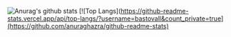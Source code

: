 ![Anurag's github stats](https://github-readme-stats.vercel.app/api?username=bastovall&count_private=true)
[![Top Langs](https://github-readme-stats.vercel.app/api/top-langs/?username=bastovall&count_private=true](https://github.com/anuraghazra/github-readme-stats)
